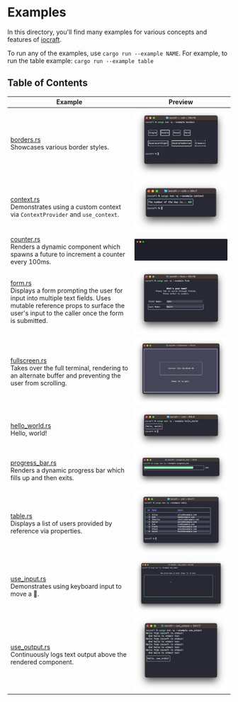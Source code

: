 # Examples

In this directory, you'll find many examples for various concepts and features of [iocraft](https://github.com/ccbrown/iocraft/).

To run any of the examples, use `cargo run --example NAME`. For example, to run the table example: `cargo run --example table`

## Table of Contents

|Example|Preview|
|---|:---:|
|[borders.rs](./borders.rs)<br />Showcases various border styles.|![preview](./images/borders.png)|
|[context.rs](./context.rs)<br />Demonstrates using a custom context via `ContextProvider` and `use_context`.|![preview](./images/context.png)|
|[counter.rs](./counter.rs)<br />Renders a dynamic component which spawns a future to increment a counter every 100ms.|![preview](./images/counter.svg)|
|[form.rs](./form.rs)<br />Displays a form prompting the user for input into multiple text fields. Uses mutable reference props to surface the user's input to the caller once the form is submitted.|![preview](./images/form.png)|
|[fullscreen.rs](./fullscreen.rs)<br />Takes over the full terminal, rendering to an alternate buffer and preventing the user from scrolling.|![preview](./images/fullscreen.png)|
|[hello_world.rs](./hello_world.rs)<br />Hello, world!|![preview](./images/hello-world.png)|
|[progress_bar.rs](./progress_bar.rs)<br />Renders a dynamic progress bar which fills up and then exits.|![preview](./images/progress_bar.png)|
|[table.rs](./table.rs)<br />Displays a list of users provided by reference via properties.|![preview](./images/table.png)|
|[use_input.rs](./use_input.rs)<br />Demonstrates using keyboard input to move a 👾.|![preview](./images/use_input.png)|
|[use_output.rs](./use_output.rs)<br />Continuously logs text output above the rendered component.|![preview](./images/use_output.png)|
